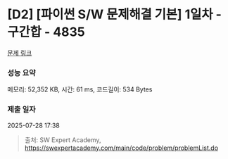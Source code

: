 # [D2] [파이썬 S/W 문제해결 기본] 1일차 - 구간합 - 4835 

[문제 링크](https://swexpertacademy.com/main/code/problem/problemDetail.do?contestProbId=AWTLXCuapdcDFAVT) 

### 성능 요약

메모리: 52,352 KB, 시간: 61 ms, 코드길이: 534 Bytes

### 제출 일자

2025-07-28 17:38



> 출처: SW Expert Academy, https://swexpertacademy.com/main/code/problem/problemList.do